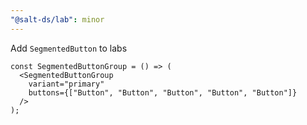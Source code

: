 ```yaml
---
"@salt-ds/lab": minor
---
```


Add `SegmentedButton` to labs

```tsx
const SegmentedButtonGroup = () => (
  <SegmentedButtonGroup
    variant="primary"
    buttons={["Button", "Button", "Button", "Button", "Button"]}
  />
);
```
